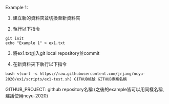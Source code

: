 Example 1:

1. 建立新的資料夾並切換至新資料夾

2. 執行以下指令

```
git init
echo "Example 1" > ex1.txt
```

3. 將ex1.txt加入git local repository並commit

4. 在新資料夾下執行以下指令

```
bash <(curl -s https://raw.githubusercontent.com/jrjang/ncyu-2020/ex1/scripts/ex1-test.sh) GITHUB帳號 GITHUB專案名稱
```


GITHUB_PROJECT: github repository名稱 (之後的example皆可以用同樣名稱, 建議使用ncyu-2020)
